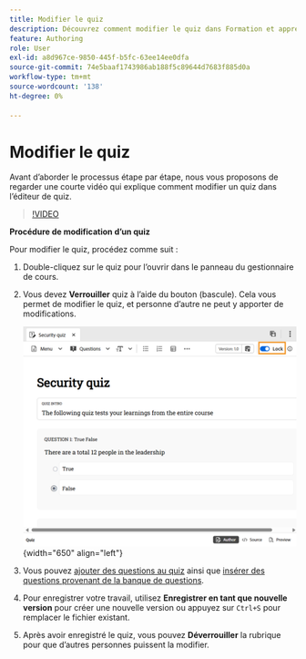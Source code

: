 ```yaml
---
title: Modifier le quiz
description: Découvrez comment modifier le quiz dans Formation et apprentissage du produit
feature: Authoring
role: User
exl-id: a8d967ce-9850-445f-b5fc-63ee14ee0dfa
source-git-commit: 74e5baaf1743986ab188f5c89644d7683f885d0a
workflow-type: tm+mt
source-wordcount: '138'
ht-degree: 0%

---
```


# Modifier le quiz

Avant d’aborder le processus étape par étape, nous vous proposons de regarder une courte vidéo qui explique comment modifier un quiz dans l’éditeur de quiz.

>[!VIDEO](https://video.tv.adobe.com/v/3475209/aem-guides-learning-content)

**Procédure de modification d’un quiz**

Pour modifier le quiz, procédez comme suit :

1. Double-cliquez sur le quiz pour l’ouvrir dans le panneau du gestionnaire de cours.
1. Vous devez **Verrouiller** quiz à l’aide du bouton (bascule). Cela vous permet de modifier le quiz, et personne d’autre ne peut y apporter de modifications.

   ![](assets/quiz-lock.png){width="650" align="left"}

1. Vous pouvez [ajouter des questions au quiz](./quiz-insert-questions.md) ainsi que [insérer des questions provenant de la banque de questions](./insert-questions.md).
1. Pour enregistrer votre travail, utilisez **Enregistrer en tant que nouvelle version** pour créer une nouvelle version ou appuyez sur `Ctrl+S` pour remplacer le fichier existant.
1. Après avoir enregistré le quiz, vous pouvez **Déverrouiller** la rubrique pour que d’autres personnes puissent la modifier.
